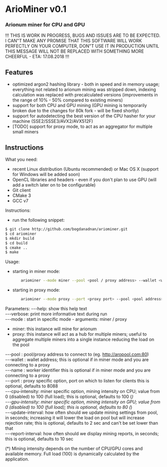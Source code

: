 # ArioMiner v0.1
### Arionum miner for CPU and GPU 

!!! THIS IS WORK IN PROGRESS, BUGS AND ISSUES ARE TO BE EXPECTED. I CAN"T MAKE ANY PROMISE THAT THIS SOFTWARE WILL WORK PERFECTLY ON YOUR COMPUTER, DON"T USE IT IN PRODUCTION UNTIL THIS MESSAGE WILL NOT BE REPLACED WITH SOMETHING MORE CHEERFUL - ETA: 17.08.2018 !!!

## Features
- optimized argon2 hashing library - both in speed and in memory usage; everything not related to arionum mining was stripped down, indexing calculation was replaced with precalculated versions (improvements in the range of 10% - 50% compared to existing miners)
- support for both CPU and GPU mining (GPU mining is temporarily broken due to the changes for 80k fork - will be fixed shortly)
- support for autodetecting the best version of the CPU hasher for your machine (SSE2/SSSE3/AVX2/AVX512F)
- [TODO] support for proxy mode, to act as an aggregator for multiple small miners

## Instructions
What you need:
- recent Linux distribution (Ubuntu recommended) or Mac OS X (support for Windows will be added soon)
- OpenCL libraries and headers - even if you don't plan to use GPU (will add a switch later on to be configurable)
- Git client
- CMake 3
- GCC v7

Instructions:
- run the following snippet:
```sh
$ git clone http://github.com/bogdanadnan/ariominer.git
$ cd ariominer
$ mkdir build
$ cd build
$ cmake ..
$ make
```
Usage:
- starting in miner mode:
```sh
       ariominer --mode miner --pool <pool / proxy address> --wallet <wallet address> --name <worker name> --cpu-intensity <intensity> --gpu-intensity <intensity>   
```
- starting in proxy mode:
```sh
       ariominer --mode proxy --port <proxy port> --pool <pool address> --wallet <wallet address> --name <proxy name>
```

Parameters:
---help: show this help text  
---verbose: print more informative text during run  
---mode <mode>: start in specific mode - arguments: miner / proxy  
- miner: this instance will mine for arionum
- proxy: this instance will act as a hub for multiple miners; useful to aggregate multiple miners into a single instance reducing the load on the pool

---pool <pool address>: pool/proxy address to connect to (eg. http://aropool.com:80)  
---wallet <wallet address>: wallet address; this is optional if in miner mode and you are connecting to a proxy  
---name <worker identifier>: worker identifier this is optional if in miner mode and you are connecting to a proxy  
---port <proxy port>: proxy specific option, port on which to listen for clients this is optional, defaults to 8088  
---cpu-intensity: miner specific option, mining intensity on CPU; value from 0 (disabled) to 100 (full load); this is optional, defaults to 100 (*)  
---gpu-intensity: miner specific option, mining intensity on GPU; value from 0 (disabled) to 100 (full load); this is optional, defaults to 80 (*)  
---update-interval: how often should we update mining settings from pool, in seconds; increasing it will lower the load on pool but will increase rejection rate; this is optional, defaults to 2 sec and can't be set lower than that  
---report-interval: how often should we display mining reports, in seconds; this is optional, defaults to 10 sec  

(*) Mining intensity depends on the number of CPU/GPU cores and available memory. Full load (100) is dynamically calculated by the application.

